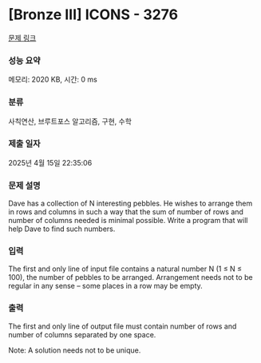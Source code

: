 # [Bronze III] ICONS - 3276 

[문제 링크](https://www.acmicpc.net/problem/3276) 

### 성능 요약

메모리: 2020 KB, 시간: 0 ms

### 분류

사칙연산, 브루트포스 알고리즘, 구현, 수학

### 제출 일자

2025년 4월 15일 22:35:06

### 문제 설명

<p>Dave has a collection of N interesting pebbles. He wishes to arrange them in rows and columns in such a way that the sum of number of rows and number of columns needed is minimal possible. Write a program that will help Dave to find such numbers. </p>

### 입력 

 <p>The first and only line of input file contains a natural number N (1 ≤ N ≤ 100), the number of pebbles to be arranged. Arrangement needs not to be regular in any sense – some places in a row may be empty.</p>

### 출력 

 <p>The first and only line of output file must contain number of rows and number of columns separated by one space.</p>

<p>Note: A solution needs not to be unique.</p>

